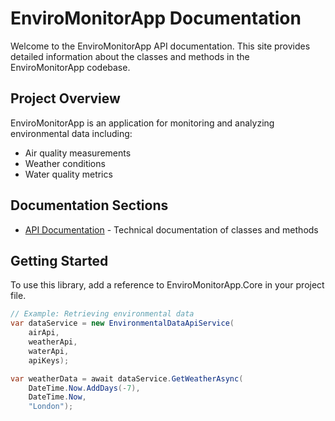 # EnviroMonitorApp Documentation

Welcome to the EnviroMonitorApp API documentation. This site provides detailed information about the classes and methods in the EnviroMonitorApp codebase.

## Project Overview

EnviroMonitorApp is an application for monitoring and analyzing environmental data including:

- Air quality measurements
- Weather conditions
- Water quality metrics

## Documentation Sections

- [API Documentation](https://raw.githack.com/cooperkeenan/SE_Group_Project/UnitTests/HistoricalData/docs/api-docs/index.html) - Technical documentation of classes and methods

## Getting Started

To use this library, add a reference to EnviroMonitorApp.Core in your project file.

```csharp
// Example: Retrieving environmental data
var dataService = new EnvironmentalDataApiService(
    airApi, 
    weatherApi, 
    waterApi, 
    apiKeys);

var weatherData = await dataService.GetWeatherAsync(
    DateTime.Now.AddDays(-7), 
    DateTime.Now, 
    "London");
```